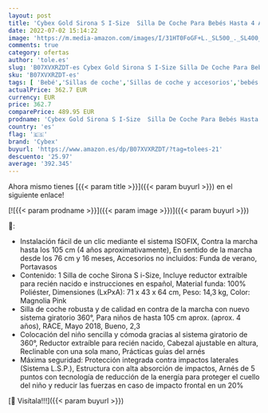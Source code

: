```yaml
---
layout: post
title: 'Cybex Gold Sirona S I-Size  Silla De Coche Para Bebés Hasta 4 Años  Rosa  Magnolia Pink   Talla Única  1'
date: 2022-07-02 15:14:22
image: 'https://m.media-amazon.com/images/I/31HT0FoGF+L._SL500_._SL400_.jpg'
comments: true
category: ofertas
author: 'tole.es'
slug: 'B07XVXRZDT-es Cybex Gold Sirona S I-Size Silla De Coche Para Bebés Hasta...'
sku: 'B07XVXRZDT-es'
tags: [ 'Bebé','Sillas de coche','Sillas de coche y accesorios','bebés','coche','cybex','de','silla','🇪🇸', ]
actualPrice: 362.7 EUR
currency: EUR
price: 362.7
comparePrice: 489.95 EUR
prodname: 'Cybex Gold Sirona S I-Size  Silla De Coche Para Bebés Hasta 4 Años  Rosa  Magnolia Pink   Talla Única  1'
country: 'es'
flag: '🇪🇸'
brand: 'Cybex'
buyurl: 'https://www.amazon.es/dp/B07XVXRZDT/?tag=tolees-21'
descuento: '25.97'
average: '392.345'
---
```


Ahora mismo tienes [{{< param title >}}]({{< param buyurl >}}) en el siguiente enlace!

[![{{< param prodname >}}]({{< param image >}})]({{< param buyurl >}})

🔎:

- Instalación fácil de un clic mediante el sistema ISOFIX, Contra la marcha hasta los 105 cm (4 años aproximativamente), En sentido de la marcha desde los 76 cm y 16 meses, Accesorios no incluidos: Funda de verano, Portavasos
- Contenido: 1 Silla de coche Sirona S i-Size, Incluye reductor extraíble para recién nacido e instrucciones en español, Material funda: 100% Poliéster, Dimensiones (LxPxA): 71 x 43 x 64 cm, Peso: 14,3 kg, Color: Magnolia Pink
- Silla de coche robusta y de calidad en contra de la marcha con nuevo sistema giratorio 360°, Para niños de hasta 105 cm aprox. (aprox. 4 años), RACE, Mayo 2018, Bueno, 2,3
- Colocación del niño sencilla y cómoda gracias al sistema giratorio de 360°, Reductor extraíble para recién nacido, Cabezal ajustable en altura, Reclinable con una sola mano, Prácticas guías del arnés
- Máxima seguridad: Protección integrada contra impactos laterales (Sistema L.S.P.), Estructura con alta absorción de impactos, Arnés de 5 puntos con tecnología de reducción de la energía para proteger el cuello del niño y reducir las fuerzas en caso de impacto frontal en un 20%

[🛒 Visítala!!!]({{< param buyurl >}})
